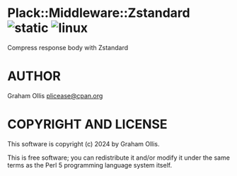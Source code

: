 # Plack::Middleware::Zstandard ![static](https://github.com/uperl/Plack-Middleware-Zstandard/workflows/static/badge.svg) ![linux](https://github.com/uperl/Plack-Middleware-Zstandard/workflows/linux/badge.svg)

Compress response body with Zstandard

# AUTHOR

Graham Ollis <plicease@cpan.org>

# COPYRIGHT AND LICENSE

This software is copyright (c) 2024 by Graham Ollis.

This is free software; you can redistribute it and/or modify it under
the same terms as the Perl 5 programming language system itself.
